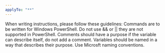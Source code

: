 ```yaml
---
applyTo: "**"
---
```


When writing instructions, please follow these guidelines:
Commands are to be written for Windows PowerShell. Do not use && or || they are not supported in PowerShell.
Comments should have a purpose if the variable can describe itself, do not add a comment.
Variables should be named in a way that describes their purpose. Use Microsft naming conventions.
